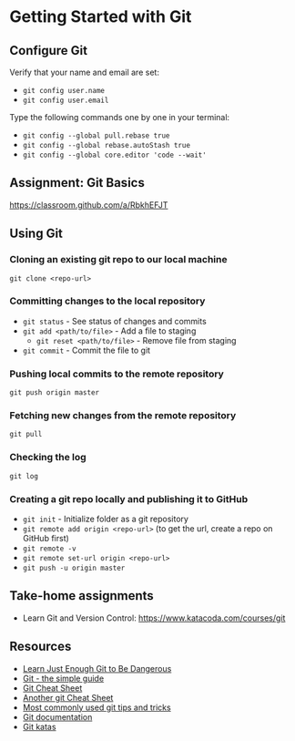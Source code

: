 # Getting Started with Git

## Configure Git

Verify that your name and email are set:

- `git config user.name`
- `git config user.email`

Type the following commands one by one in your terminal:

- `git config --global pull.rebase true`
- `git config --global rebase.autoStash true`
- `git config --global core.editor 'code --wait'`

## Assignment: Git Basics

https://classroom.github.com/a/RbkhEFJT

## Using Git

### Cloning an existing git repo to our local machine

    git clone <repo-url>

### Committing changes to the local repository

- `git status` - See status of changes and commits
- `git add <path/to/file>` - Add a file to staging
	- `git reset <path/to/file>` - Remove file from staging	
- `git commit` - Commit the file to git

### Pushing local commits to the remote repository

    git push origin master

### Fetching new changes from the remote repository

    git pull

### Checking the log

    git log

### Creating a git repo locally and publishing it to GitHub

- `git init` - Initialize folder as a git repository
- `git remote add origin <repo-url>` (to get the url, create a repo on GitHub first)
- `git remote -v`
- `git remote set-url origin <repo-url>`
- `git push -u origin master`

## Take-home assignments

- Learn Git and Version Control: https://www.katacoda.com/courses/git

## Resources

- [Learn Just Enough Git to Be Dangerous](https://www.learnenough.com/git-tutorial)
- [Git - the simple guide](http://rogerdudler.github.io/git-guide/)
- [Git Cheat Sheet](https://gist.github.com/akras14/3d242d80af8388ebca60)
- [Another git Cheat Sheet](https://zeroturnaround.com/rebellabs/git-commands-and-best-practices-cheat-sheet/)
- [Most commonly used git tips and tricks](https://github.com/git-tips/tips)
- [Git documentation](https://git-scm.com/docs)
- [Git katas](http://blog.schauderhaft.de/gitkata/)
